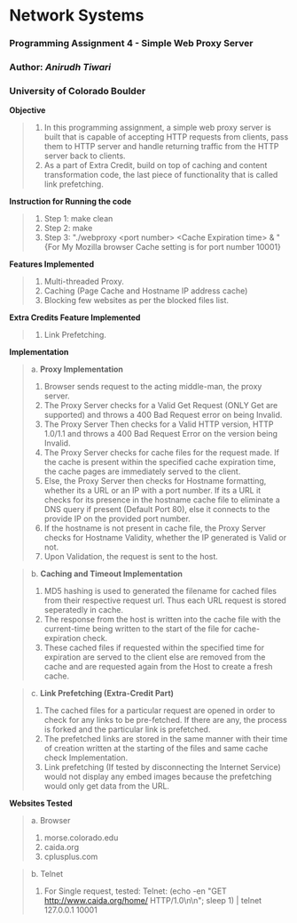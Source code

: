 # Network Systems
### Programming Assignment 4 - Simple Web Proxy Server
### Author: *Anirudh Tiwari*
### University of Colorado Boulder  

**Objective**
>1. In this programming assignment, a simple web proxy server is built that is capable of accepting HTTP requests from clients, pass them to HTTP server and handle returning traffic from the HTTP server back to clients.
>2. As a part of Extra Credit, build on top of caching and content transformation code, the last piece of functionality that is called link prefetching.

**Instruction for Running the code**
>1. Step 1: make clean
>2. Step 2: make
>3. Step 3: "./webproxy \<port number\> \<Cache Expiration time\> & "  {For My Mozilla browser Cache setting is for port number 10001}

**Features Implemented**
>1. Multi-threaded Proxy.
>2. Caching (Page Cache and Hostname IP address cache)
>3. Blocking few websites as per the blocked files list.

**Extra Credits Feature Implemented**
>1. Link Prefetching.

**Implementation**
>a. **Proxy Implementation**
>1. Browser sends request to the acting middle-man, the proxy server.
>2. The Proxy Server checks for a Valid Get Request (ONLY Get are supported) and throws a 400 Bad Request error on being Invalid.
>3. The Proxy Server Then checks for a Valid HTTP version, HTTP 1.0/1.1 and throws a 400 Bad Request Error on the version being Invalid.
>4. The Proxy Server checks for cache files for the request made. If the cache is present within the specified cache expiration time, the cache pages are immediately served to the client.
>5. Else, the Proxy Server then checks for Hostname formatting, whether its a URL or an IP with a port number. If its a URL it checks for its presence in the hostname cache file to eliminate a DNS query if present (Default Port 80), else it connects to the provide IP on the provided port number.
>6. If the hostname is not present in cache file, the Proxy Server checks for Hostname Validity, whether the IP generated is Valid or not.
>7. Upon Validation, the request is sent to the host.

>b. **Caching and Timeout Implementation**
>1. MD5 hashing is used to generated the filename for cached files from their respective request url. Thus each URL request is stored seperatedly in cache.
>2. The response from the host is written into the cache file with the current-time being written to the start of the file for cache-expiration check.
>3. These cached files if requested within the specified time for expiration are served to the client else are removed from the cache and are requested again from the Host to create a fresh cache.

>c. **Link Prefetching (Extra-Credit Part)**
>1. The cached files for a particular request are opened in order to check for any links to be pre-fetched. If there are any, the process is forked and the particular link is prefetched.
>2. The prefetched links are stored in the same manner with their time of creation written at the starting of the files and same cache check Implementation.
>3. Link prefetching (If tested by disconnecting the Internet Service) would not display any embed images because the prefetching would only get data from the URL.

**Websites Tested**
>a. Browser
>1. morse.colorado.edu
>2. caida.org
>3. cplusplus.com

>b. Telnet
>1. For Single request, tested: Telnet: (echo -en "GET http://www.caida.org/home/ HTTP/1.0\n\n"; sleep 1) | telnet 127.0.0.1 10001
